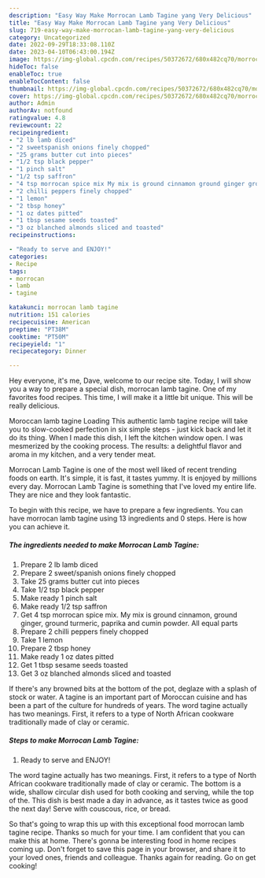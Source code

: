 ```yaml
---
description: "Easy Way Make Morrocan Lamb Tagine yang Very Delicious"
title: "Easy Way Make Morrocan Lamb Tagine yang Very Delicious"
slug: 719-easy-way-make-morrocan-lamb-tagine-yang-very-delicious
category: Uncategorized
date: 2022-09-29T18:33:08.110Z
date: 2023-04-10T06:43:00.194Z
image: https://img-global.cpcdn.com/recipes/50372672/680x482cq70/morrocan-lamb-tagine-recipe-main-photo.jpg
hideToc: false
enableToc: true
enableTocContent: false
thumbnail: https://img-global.cpcdn.com/recipes/50372672/680x482cq70/morrocan-lamb-tagine-recipe-main-photo.jpg
cover: https://img-global.cpcdn.com/recipes/50372672/680x482cq70/morrocan-lamb-tagine-recipe-main-photo.jpg
author: Admin
authorAv: notfound
ratingvalue: 4.8
reviewcount: 22
recipeingredient:
- "2 lb lamb diced"
- "2 sweetspanish onions finely chopped"
- "25 grams butter cut into pieces"
- "1/2 tsp black pepper"
- "1 pinch salt"
- "1/2 tsp saffron"
- "4 tsp morrocan spice mix My mix is ground cinnamon ground ginger ground turmeric paprika and cumin powder All equal parts"
- "2 chilli peppers finely chopped"
- "1 lemon"
- "2 tbsp honey"
- "1 oz dates pitted"
- "1 tbsp sesame seeds toasted"
- "3 oz blanched almonds sliced and toasted"
recipeinstructions:

- "Ready to serve and ENJOY!"
categories:
- Recipe
tags:
- morrocan
- lamb
- tagine

katakunci: morrocan lamb tagine 
nutrition: 151 calories
recipecuisine: American
preptime: "PT38M"
cooktime: "PT50M"
recipeyield: "1"
recipecategory: Dinner

---
```



Hey everyone, it's me, Dave, welcome to our recipe site. Today, I will show you a way to prepare a special dish, morrocan lamb tagine. One of my favorites food recipes. This time, I will make it a little bit unique. This will be really delicious.

Moroccan lamb tagine Loading This authentic lamb tagine recipe will take you to slow-cooked perfection in six simple steps - just kick back and let it do its thing. When I made this dish, I left the kitchen window open. I was mesmerized by the cooking process. The results: a delightful flavor and aroma in my kitchen, and a very tender meat.

Morrocan Lamb Tagine is one of the most well liked of recent trending foods on earth. It's simple, it is fast, it tastes yummy. It is enjoyed by millions every day. Morrocan Lamb Tagine is something that I've loved my entire life. They are nice and they look fantastic.


To begin with this recipe, we have to prepare a few ingredients. You can have morrocan lamb tagine using 13 ingredients and 0 steps. Here is how you can achieve it.

<!--inarticleads1-->

##### The ingredients needed to make Morrocan Lamb Tagine:

1. Prepare 2 lb lamb diced
1. Prepare 2 sweet/spanish onions finely chopped
1. Take 25 grams butter cut into pieces
1. Take 1/2 tsp black pepper
1. Make ready 1 pinch salt
1. Make ready 1/2 tsp saffron
1. Get 4 tsp morrocan spice mix. My mix is ground cinnamon, ground ginger, ground turmeric, paprika and cumin powder. All equal parts
1. Prepare 2 chilli peppers finely chopped
1. Take 1 lemon
1. Prepare 2 tbsp honey
1. Make ready 1 oz dates pitted
1. Get 1 tbsp sesame seeds toasted
1. Get 3 oz blanched almonds sliced and toasted


If there&#39;s any browned bits at the bottom of the pot, deglaze with a splash of stock or water. A tagine is an important part of Moroccan cuisine and has been a part of the culture for hundreds of years. The word tagine actually has two meanings. First, it refers to a type of North African cookware traditionally made of clay or ceramic. 

<!--inarticleads2-->

##### Steps to make Morrocan Lamb Tagine:


1. Ready to serve and ENJOY!

The word tagine actually has two meanings. First, it refers to a type of North African cookware traditionally made of clay or ceramic. The bottom is a wide, shallow circular dish used for both cooking and serving, while the top of the. This dish is best made a day in advance, as it tastes twice as good the next day! Serve with couscous, rice, or bread. 

So that's going to wrap this up with this exceptional food morrocan lamb tagine recipe. Thanks so much for your time. I am confident that you can make this at home. There's gonna be interesting food in home recipes coming up. Don't forget to save this page in your browser, and share it to your loved ones, friends and colleague. Thanks again for reading. Go on get cooking!
